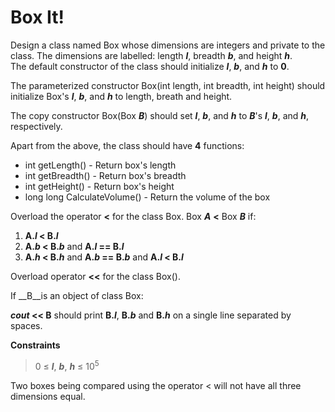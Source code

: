 # Box It!

Design a class named Box whose dimensions are integers and private to the class. The dimensions are labelled: length __*l*__, breadth __*b*__, and height __*h*__.  
The default constructor of the class should initialize
__*l*__, __*b*__, and __*h*__ to __0__.  

The parameterized constructor Box(int length, int breadth, int height) should initialize Box's __*l*__, __*b*__, and __*h*__ to length, breath and height.

The copy constructor Box(Box __*B*__) should set __*l*__, __*b*__, and __*h*__ to __*B*__'s __*l*__, __*b*__, and __*h*__, respectively.  

Apart from the above, the class should have __4__ functions:

- int getLength() - Return box's length
- int getBreadth() - Return box's breadth
- int getHeight() - Return box's height
- long long CalculateVolume() - Return the volume of the box

Overload the operator __<__ for the class Box. Box __*A*__ __<__ Box __*B*__ if:

1. __A.*l* < B.*l*__
2. __A.*b* < B.*b*__ and __A.*l* == B.*l*__
3. __A.*h* < B.*h*__ and __A.*b* == B.*b*__ and __A.*l* < B.*l*__

Overload operator __<<__ for the class Box().

If __B__is an object of class Box:

__*cout* << B__ should print __B.*l*__, __B.*b*__ and __B.*h*__ on a single line separated by spaces.

__Constraints__

> 0 &le; __*l*__, __*b*__, __*h*__ &le; 10<sup>5<sup/>

Two boxes being compared using the operator &lt; will not have all three dimensions equal.